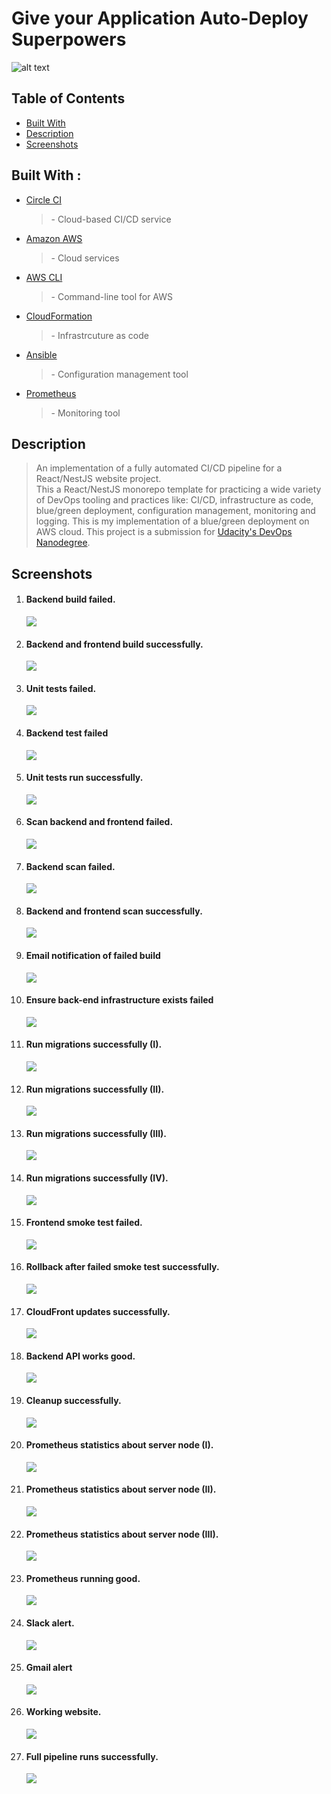 # Give your Application Auto-Deploy Superpowers

![alt text](./Images/udapeople.png)

<h2>Table of Contents</h2>
<ul>
  <li><a href="#built-with--">Built With</a></li>
  <li><a href="#Description">Description</a></li>
  <li><a href="#Screenshots">Screenshots</a></li>
</ul>

<h2 href="#BuiltWith">Built With : </h2>
<ul>
  <li><a href="https://circleci.com/">Circle CI</a><blockquote> <p> - Cloud-based CI/CD service </blockquote> </p></li>
  <li><a href="https://aws.amazon.com/">Amazon AWS</a><blockquote> <p> - Cloud services</blockquote> </p></li>
  <li><a href="https://aws.amazon.com/cli/">AWS CLI</a><blockquote> <p> - Command-line tool for AWS</blockquote> </p></li>
  <li><a href="https://aws.amazon.com/cloudformation/">CloudFormation</a><blockquote> <p> - Infrastrcuture as code</blockquote> </p></li>
  <li><a href="https://www.ansible.com/">Ansible</a><blockquote> <p> - Configuration management tool</blockquote> </p></li>
  <li><a href="https://prometheus.io/">Prometheus</a><blockquote> <p> - Monitoring tool</blockquote> </p></li>
</ul>

<h2 href="#Description">Description</h2>
<blockquote> <p> An implementation of a fully automated CI/CD pipeline for a React/NestJS website project. <br>
This a React/NestJS monorepo template for practicing a wide variety of DevOps tooling and practices like: CI/CD, infrastructure as code, blue/green deployment, configuration management, monitoring and logging. This is my implementation of a blue/green deployment on AWS cloud. This project is a submission for <a href="https://www.udacity.com/course/cloud-dev-ops-nanodegree--nd9991">Udacity's DevOps Nanodegree</a>.
</p> </blockquote>

<h2 href="#Screenshots">Screenshots</h2>
<ol>
<li>
  <h4>Backend build failed.</h4>
  <img src="./Images/SCREENSHOT01 (Backend build failed).PNG">
</li>
<li>
  <h4>Backend and frontend build successfully.</h4>
  <img src="./Images/Backend and frontend builds success.PNG">
</li>
<li>
  <h4>Unit tests failed.</h4>
  <img src="./Images/Unit tests failed.PNG">
</li>
<li>
  <h4>Backend test failed</h4>
  <img src="./Images/SCREENSHOT02 (Backend test failed).PNG">
</li>
<li>
  <h4>Unit tests run successfully.</h4>
  <img src="./Images/Unit tests success.PNG">
</li>
<li>
  <h4>Scan backend and frontend failed.</h4>
  <img src="./Images/Scan backend and frontend failed.PNG">
</li>
<li>
  <h4>Backend scan failed.</h4>
  <img src="./Images/SCREENSHOT03 (Backend scan failed).PNG">
</li>
<li>
  <h4>Backend and frontend scan successfully.</h4>
  <img src="./Images/Backend and frontend scans success.PNG">
</li>
<li>
  <h4>Email notification of failed build</h4>
  <img src="./Images/SCREENSHOT04 (Email notification of failed build).PNG">
</li>
<li>
  <h4>Ensure back-end infrastructure exists failed</h4>
  <img src="./Images/SCREENSHOT05 (Ensure back-end infrastructure exists failed).PNG">
</li>
<li>
  <h4>Run migrations successfully (I).</h4>
  <img src="./Images/Run migrations success 1.PNG">
</li>
<li>
  <h4>Run migrations successfully (II).</h4>
  <img src="./Images/Run migrations success 2.PNG">
</li>
<li>
  <h4>Run migrations successfully (III).</h4>
  <img src="./Images/Run migrations success 3.PNG">
</li>
<li>
  <h4>Run migrations successfully (IV).</h4>
  <img src="./Images/Run migrations success 4.PNG">
</li>
<li>
  <h4>Frontend smoke test failed.</h4>
  <img src="./Images/SCREENSHOT06 (Frontend smoke test failed).PNG">
</li>
<li>
  <h4>Rollback after failed smoke test successfully.</h4>
  <img src="./Images/SCREENSHOT07 (Rollback after failed smoke test successfully).PNG">
</li>
<li>
  <h4>CloudFront updates successfully.</h4>
  <img src="./Images/SCREENSHOT08 (CloudFront update successfully).PNG">
</li>
<li>
  <h4>Backend API works good.</h4>
  <img src="./Images/URL04_SCREENSHOT (backend api works good).PNG">
</li>
<li>
  <h4>Cleanup successfully.</h4>
  <img src="./Images/SCREENSHOT09 (Cleanup).PNG">
</li>
<li>
  <h4>Prometheus statistics about server node (I).</h4>
  <img src="./Images/SCREENSHOT11 (Part 1).PNG">
</li>
<li>
  <h4>Prometheus statistics about server node (II).</h4>
  <img src="./Images/SCREENSHOT11 (Part 2).PNG">
</li>
<li>
  <h4>Prometheus statistics about server node (III).</h4>
  <img src="./Images/SCREENSHOT11 (Part 3).PNG">
</li>
<li>
  <h4>Prometheus running good.</h4>
  <img src="./Images/URL05_SCREENSHOT (Prometheus running good).PNG">
</li>
<li>
  <h4>Slack alert.</h4>
  <img src="./Images/SCREENSHOT12 (Slack alert).PNG">
</li>
<li>
  <h4>Gmail alert</h4>
  <img src="./Images/SCREENSHOT12 (Gmail alert).PNG">
</li>
<li>
  <h4>Working website.</h4>
  <img src="./Images/Working website.PNG">
</li>
<li>
  <h4>Full pipeline runs successfully.</h4>
  <img src="./Images/Full pipeline.PNG">
</li>
</ol>
